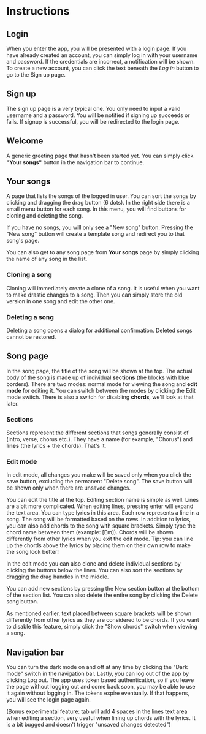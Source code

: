 # Instructions

## Login
When you enter the app, you will be presented with a login page. If you have already created an account, you can simply log in with your username and password. If the credentials are incorrect, a notification will be shown. To create a new account, you can click the text beneath the *Log in* button to go to the Sign up page.

## Sign up
The sign up page is a very typical one. You only need to input a valid username and a password. You will be notified if signing up succeeds or fails. If signup is successful, you will be redirected to the login page.

## Welcome
A generic greeting page that hasn't been started yet. You can simply click **"Your songs"** button in the navigation bar to continue.

## Your songs
A page that lists the songs of the logged in user. You can sort the songs by clicking and dragging the drag button (6 dots). In the right side there is a small menu button for each song. In this menu, you will find buttons for cloning and deleting the song.

If you have no songs, you will only see a "New song" button. Pressing the "New song" button will create a template song and redirect you to that song's page.

You can also get to any song page from **Your songs** page by simply clicking the name of any song in the list.

### Cloning a song
Cloning will immediately create a clone of a song. It is useful when you want to make drastic changes to a song. Then you can simply store the old version in one song and edit the other one.

### Deleting a song
Deleting a song opens a dialog for additional confirmation. Deleted songs cannot be restored.

## Song page
In the song page, the title of the song will be shown at the top. The actual body of the song is made up of individual **sections** (the blocks with blue borders). There are two modes: normal mode for viewing the song and **edit mode** for editing it. You can switch between the modes by clicking the Edit mode switch. There is also a switch for disabling **chords**, we'll look at that later.

### Sections
Sections represent the different sections that songs generally consist of (intro, verse, chorus etc.). They have a name (for example, "Chorus") and **lines** (the lyrics + the chords). That's it.

### Edit mode
In edit mode, all changes you make will be saved only when you click the save button, excluding the permanent "Delete song". The save button will be shown only when there are unsaved changes.

You can edit the title at the top. Editing section name is simple as well. Lines are a bit more complicated. When editing lines, pressing enter will expand the text area. You can type lyrics in this area. Each row represents a line in a song. The song will be formatted based on the rows. In addition to lyrics, you can also add chords to the song with square brackets. Simply type the chord name between them (example: [Em]). Chords will be shown differently from other lyrics when you exit the edit mode. Tip: you can line up the chords above the lyrics by placing them on their own row to make the song look better!

In the edit mode you can also clone and delete individual sections by clicking the buttons below the lines. You can also sort the sections by dragging the drag handles in the middle.

You can add new sections by pressing the New section button at the bottom of the section list. You can also delete the entire song by clicking the Delete song button.

As mentioned earlier, text placed between square brackets will be shown differently from other lyrics as they are considered to be chords. If you want to disable this feature, simply click the "Show chords" switch when viewing a song.

## Navigation bar
You can turn the dark mode on and off at any time by clicking the "Dark mode" switch in the navigation bar. Lastly, you can log out of the app by clicking Log out. The app uses token based authentication, so if you leave the page without logging out and come back soon, you may be able to use it again without logging in. The tokens expire eventually. If that happens, you will see the login page again.


(Bonus experimental feature: tab will add 4 spaces in the lines text area when editing a section, very useful when lining up chords with the lyrics. It is a bit bugged and doesn't trigger "unsaved changes detected")